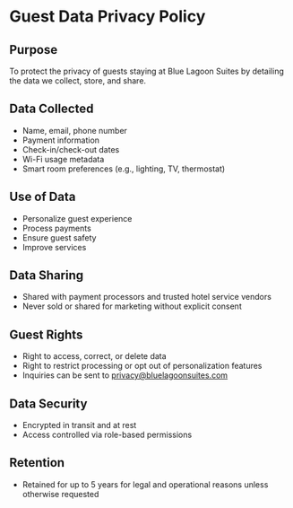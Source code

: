 # Guest Data Privacy Policy

## Purpose
To protect the privacy of guests staying at Blue Lagoon Suites by detailing the data we collect, store, and share.

## Data Collected
- Name, email, phone number
- Payment information
- Check-in/check-out dates
- Wi-Fi usage metadata
- Smart room preferences (e.g., lighting, TV, thermostat)

## Use of Data
- Personalize guest experience
- Process payments
- Ensure guest safety
- Improve services

## Data Sharing
- Shared with payment processors and trusted hotel service vendors
- Never sold or shared for marketing without explicit consent

## Guest Rights
- Right to access, correct, or delete data
- Right to restrict processing or opt out of personalization features
- Inquiries can be sent to privacy@bluelagoonsuites.com

## Data Security
- Encrypted in transit and at rest
- Access controlled via role-based permissions

## Retention
- Retained for up to 5 years for legal and operational reasons unless otherwise requested
